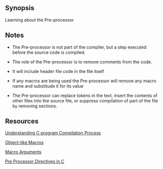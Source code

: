 ## Synopsis
Learning about the Pre-processor

## Notes

+ The Pre-processor is not part of the compiler, but a step executed before the source code is compiled.

+ The role of the Pre-processor is to remove comments from the code.

+ It will include header file code in the file itself

+ If any macros are being used the Pre-processor will remove any macro name and substitude it for its value

+ The Pre-processor can replace tokens in the text, insert the contents of other files into the source file, or suppress compilation of part of the file by removing sections.


## Resources

[Understanding C program Compilation Process](https://www.youtube.com/watch?v=VDslRumKvRA)

[Object-like Macros](https://gcc.gnu.org/onlinedocs/gcc-5.1.0/cpp/Object-like-Macros.html#Object-like-Macros)

[Macro Arguments](https://gcc.gnu.org/onlinedocs/gcc-5.1.0/cpp/Macro-Arguments.html#Macro-Arguments)

[Pre Processor Directives in C](https://www.youtube.com/watch?v=X6HiYbY3Uak)
